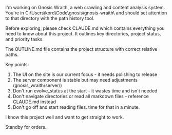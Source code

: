 I'm working on Gnosis Wraith, a web crawling and content analysis system. You're in C:\Users\kord\Code\gnosis\gnosis-wraith\ and should set attention to that directory with the path history tool.

Before exploring, please check CLAUDE.md which contains everything you need to know about this project. It outlines key directories, project status, and priority tasks.

The OUTLINE.md file contains the project structure with correct relative paths.

Key points:
1. The UI on the site is our current focus - it needs polishing to release
2. The server component is stable but may need adjustments (gnosis_wraith/server/)
3. Don't run evolve_status at the start - it wastes time and isn't needed
4. Don't navigate directories or read all markdown files - reference CLAUDE.md instead
5. Don't go off and start reading files. time for that in a minute.

I know this project well and want to get straight to work. 

Standby for orders. 

